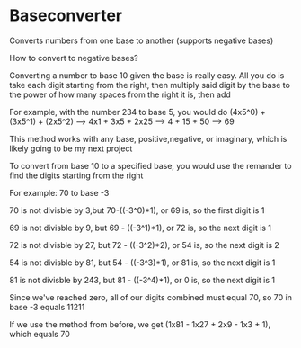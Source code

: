 # Baseconverter
Converts numbers from one base to another (supports negative bases)

How to convert to negative bases?

Converting a number to base 10 given the base is really easy. All you do is take each digit starting from the right, then multiply said digit by the base to the power of how many spaces from the right it is, then add

For example, with the number 234 to base 5, you would do (4x5^0) + (3x5^1) + (2x5^2) --> 4x1 + 3x5 + 2x25 --> 4 + 15 + 50 --> 69

This method works with any base, positive,negative, or imaginary, which is likely going to be my next project


To convert from base 10 to a specified base, you would use the remander to find the digits starting from the right

For example: 70 to base -3

70 is not divisble by 3,but 70-((-3^0)*1), or 69 is, so the first digit is 1

69 is not divisble by 9, but 69 - ((-3^1)*1), or 72 is, so the next digit is 1

72 is not divisble by 27, but 72 - ((-3^2)*2), or 54 is, so the next digit is 2

54 is not divisble by 81, but 54 - ((-3^3)*1), or 81 is, so the next digit is 1

81 is not divisble by 243, but 81 - ((-3^4)*1), or 0 is, so the next digit is 1

Since we've reached zero, all of our digits combined must equal 70, so 70 in base -3 equals 11211

If we use the method from before, we get (1x81 - 1x27 + 2x9 - 1x3 + 1), which equals 70
